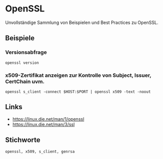 # OpenSSL

Unvollständige Sammlung von Beispielen und Best Practices zu OpenSSL.

## Beispiele

### Versionsabfrage

    openssl version

### x509-Zertifikat anzeigen zur Kontrolle von Subject, Issuer, CertChain uvm.

    openssl s_client -connect $HOST:$PORT | openssl x509 -text -noout
## Links

- <https://linux.die.net/man/1/openssl>
- <https://linux.die.net/man/3/ssl>

## Stichworte

    openssl, x509, s_client, genrsa
